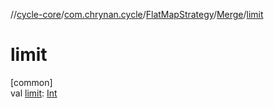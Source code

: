 //[cycle-core](../../../../index.md)/[com.chrynan.cycle](../../index.md)/[FlatMapStrategy](../index.md)/[Merge](index.md)/[limit](limit.md)

# limit

[common]\
val [limit](limit.md): [Int](https://kotlinlang.org/api/latest/jvm/stdlib/kotlin/-int/index.html)
